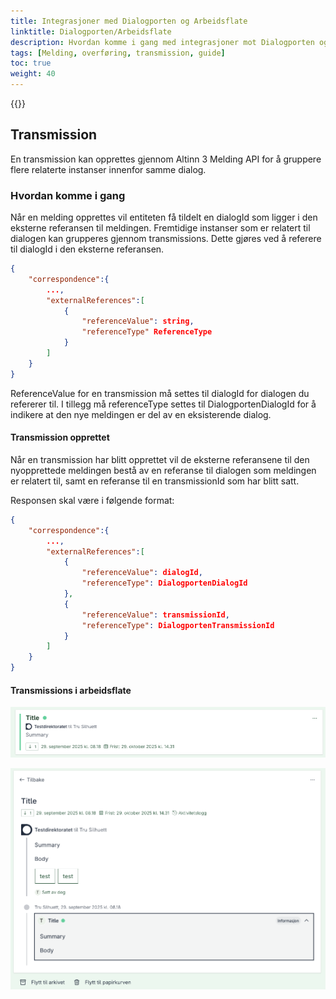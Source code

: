 ```yaml
---
title: Integrasjoner med Dialogporten og Arbeidsflate
linktitle: Dialogporten/Arbeidsflate
description: Hvordan komme i gang med integrasjoner mot Dialogporten og Arbeidsflate
tags: [Melding, overføring, transmission, guide]
toc: true
weight: 40
---
```


{{<children />}}

## Transmission
En transmission kan opprettes gjennom Altinn 3 Melding API for å gruppere flere relaterte instanser innenfor samme dialog.

### Hvordan komme i gang

Når en melding opprettes vil entiteten få tildelt en dialogId som ligger i den eksterne referansen til meldingen.
Fremtidige instanser som er relatert til dialogen kan grupperes gjennom transmissions. Dette gjøres ved å referere til dialogId i den eksterne referansen.

```json
{
    "correspondence":{
        ...,
        "externalReferences":[
            {
                "referenceValue": string,
                "referenceType" ReferenceType
            }
        ]
    }
}
```
ReferenceValue for en transmission må settes til dialogId for dialogen du refererer til.
I tillegg må referenceType settes til DialogportenDialogId for å indikere at den nye meldingen er del av en eksisterende dialog.

#### Transmission opprettet
Når en transmission har blitt opprettet vil de eksterne referansene til den nyopprettede meldingen bestå av en referanse til dialogen som
meldingen er relatert til, samt en referanse til en transmissionId som har blitt satt.

Responsen skal være i følgende format:

```json
{
    "correspondence":{
        ...,
        "externalReferences":[
            {
                "referenceValue": dialogId,
                "referenceType": DialogportenDialogId
            },
            {
                "referenceValue": transmissionId,
                "referenceType": DialogportenTransmissionId
            }
        ]
    }
}
```
#### Transmissions i arbeidsflate

![Dialog med en indikert transmission](./af-transmission1.png)

![Dialog med en transmission](./af-transmission2.png)